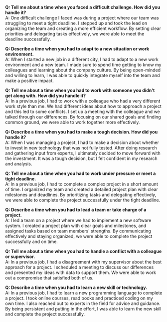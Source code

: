 **Q: Tell me about a time when you faced a difficult challenge. How did you handle it?**  
A: One difficult challenge I faced was during a project where our team was struggling to meet a tight deadline. I stepped up and took the lead on organizing the team and creating a more efficient workflow. By setting clear priorities and delegating tasks effectively, we were able to meet the deadline successfully.

**Q: Describe a time when you had to adapt to a new situation or work environment.**  
A: When I started a new job in a different city, I had to adapt to a new work environment and a new team. I made sure to spend time getting to know my colleagues and learning about the company culture. By being open-minded and willing to learn, I was able to quickly integrate myself into the team and make a positive impact.

**Q: Tell me about a time when you had to work with someone you didn't get along with. How did you handle it?**  
A: In a previous job, I had to work with a colleague who had a very different work style than me. We had different ideas about how to approach a project and this led to some conflicts. I set up a meeting with the colleague and we talked through our differences. By focusing on our shared goals and finding common ground, we were able to work together more effectively.

**Q: Describe a time when you had to make a tough decision. How did you handle it?**  
A: When I was managing a project, I had to make a decision about whether to invest in new technology that was not fully tested. After doing research and gathering input from experts, I ultimately decided to move forward with the investment. It was a tough decision, but I felt confident in my research and analysis.

**Q: Tell me about a time when you had to work under pressure or meet a tight deadline.**  
A: In a previous job, I had to complete a complex project in a short amount of time. I organized my team and created a detailed project plan with clear milestones and deadlines. By prioritizing tasks and delegating effectively, we were able to complete the project successfully under the tight deadline.

**Q: Describe a time when you had to lead a team or take charge of a project.**  
A: I led a team on a project where we had to implement a new software system. I created a project plan with clear goals and milestones, and assigned tasks based on team members' strengths. By communicating effectively and staying organized, we were able to complete the project successfully and on time.

**Q: Tell me about a time when you had to handle a conflict with a colleague or supervisor.**  
A: In a previous job, I had a disagreement with my supervisor about the best approach for a project. I scheduled a meeting to discuss our differences and presented my ideas with data to support them. We were able to work out a compromise that satisfied both of us.

**Q: Describe a time when you had to learn a new skill or technology.**  
A: In a previous job, I had to learn a new programming language to complete a project. I took online courses, read books and practiced coding on my own time. I also reached out to experts in the field for advice and guidance. By being persistent and putting in the effort, I was able to learn the new skill and complete the project successfully.
